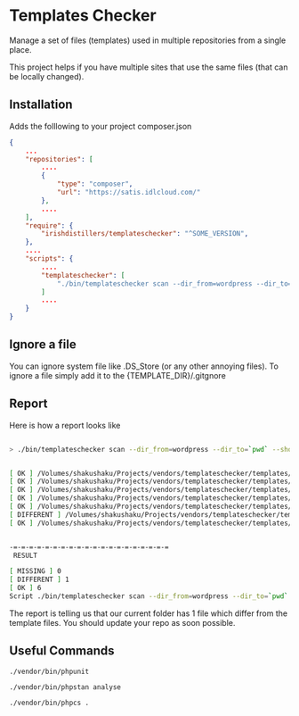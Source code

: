 # Templates Checker

Manage a set of files (templates) used in multiple repositories from a single place.

This project helps if you have multiple sites that use the same files (that can be locally changed).

## Installation

Adds the folllowing to your project composer.json

```json
{
	...
	"repositories": [
		....
		{
			"type": "composer",
			"url": "https://satis.idlcloud.com/"
		},
		....
	],
	"require": {
		"irishdistillers/templateschecker": "^SOME_VERSION",
	},
    ....
	"scripts": {
		....
		"templateschecker": [
			"./bin/templateschecker scan --dir_from=wordpress --dir_to=`pwd` --show=different,ok,missing"
		]
        ....
	}
}
```

## Ignore a file 

You can ignore system file like .DS_Store (or any other annoying files).
To ignore a file simply add it to the {TEMPLATE_DIR}/.gitgnore 

## Report

Here is how a report looks like 

```bash

> ./bin/templateschecker scan --dir_from=wordpress --dir_to=`pwd` --show=different,ok,missing


[ OK ] /Volumes/shakushaku/Projects/vendors/templateschecker/templates/wordpress/.editorconfig
[ OK ] /Volumes/shakushaku/Projects/vendors/templateschecker/templates/wordpress/phpcs.xml
[ OK ] /Volumes/shakushaku/Projects/vendors/templateschecker/templates/wordpress/phpstan.neon
[ OK ] /Volumes/shakushaku/Projects/vendors/templateschecker/templates/wordpress/phpunit.xml
[ OK ] /Volumes/shakushaku/Projects/vendors/templateschecker/templates/wordpress/postcss.config.js
[ DIFFERENT ] /Volumes/shakushaku/Projects/vendors/templateschecker/templates/wordpress/README.md
[ OK ] /Volumes/shakushaku/Projects/vendors/templateschecker/templates/wordpress/wp-cli.yml


-=-=-=-=-=-=-=-=-=-=-=-=-=-=-=-=-=-=-=-=
 RESULT 

[ MISSING ] 0
[ DIFFERENT ] 1
[ OK ] 6
Script ./bin/templateschecker scan --dir_from=wordpress --dir_to=`pwd` --show=different,ok,missing handling the code-sniff event returned with error code 1
```

The report is telling us that our current folder has 1 file which differ from the template files. 
You should update your repo as soon possible. 

## Useful Commands

`./vendor/bin/phpunit`

`./vendor/bin/phpstan analyse`

`./vendor/bin/phpcs .`
